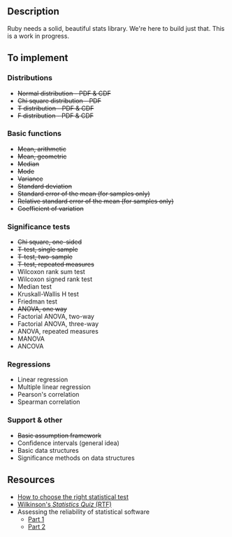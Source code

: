 Description
-----------

Ruby needs a solid, beautiful stats library. We're here to build just that. This is a work in progress.

To implement
------------

### Distributions ###

- <del>Normal distribution - PDF &amp; CDF</del>
- <del>Chi square distribution - PDF</del>
- <del>T distribution - PDF &amp; CDF</del>
- <del>F distribution - PDF &amp; CDF</del>

### Basic functions ###

- <del>Mean, arithmetic</del>
- <del>Mean, geometric</del>
- <del>Median</del>
- <del>Mode</del>
- <del>Variance</del>
- <del>Standard deviation</del>
- <del>Standard error of the mean (for samples only)</del>
- <del>Relative standard error of the mean (for samples only)</del>
- <del>Coefficient of variation</del> 

### Significance tests ###

- <del>Chi square, one-sided</del>
- <del>T-test, single sample</del>
- <del>T-test, two-sample</del>
- <del>T-test, repeated measures<del>
- Wilcoxon rank sum test
- Wilcoxon signed rank test
- Median test
- Kruskall-Wallis H test
- Friedman test
- <del>ANOVA, one way</del>
- Factorial ANOVA, two-way
- Factorial ANOVA, three-way
- ANOVA, repeated measures
- MANOVA
- ANCOVA

### Regressions ###

- Linear regression
- Multiple linear regression
- Pearson's correlation
- Spearman correlation

### Support &amp; other ###

- <del>Basic assumption framework</del>
- Confidence intervals (general idea)
- Basic data structures
- Significance methods on data structures

Resources
---------

- [How to choose the right statistical test](http://www.graphpad.com/www/book/choose.html)
- [Wilkinson's *Statistics Quiz* (RTF)](http://tspintl-test.com/products/tsp/benchmarks/wilk.rtf)
- Assessing the reliability of statistical software
  - [Part 1](http://www.questia.com/googleScholar.qst?docId=5001390400)
  - [Part 2](http://www.questia.com/googleScholar.qst?docId=5001888610)
